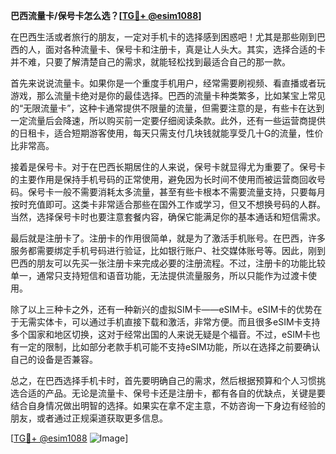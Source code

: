 **巴西流量卡/保号卡怎么选？[[TG💪+ @esim1088](https://t.me/s/esim1088)]**

在巴西生活或者旅行的朋友，一定对手机卡的选择感到困惑吧！尤其是那些刚到巴西的人，面对各种流量卡、保号卡和注册卡，真是让人头大。其实，选择合适的卡并不难，只要了解清楚自己的需求，就能轻松找到最适合自己的那一款。

首先来说说流量卡。如果你是一个重度手机用户，经常需要刷视频、看直播或者玩游戏，那么流量卡绝对是你的最佳选择。巴西的流量卡种类繁多，比如某宝上常见的“无限流量卡”，这种卡通常提供不限量的流量，但需要注意的是，有些卡在达到一定流量后会降速，所以购买前一定要仔细阅读条款。此外，还有一些运营商提供的日租卡，适合短期游客使用，每天只需支付几块钱就能享受几十G的流量，性价比非常高。

接着是保号卡。对于在巴西长期居住的人来说，保号卡就显得尤为重要了。保号卡的主要作用是保持手机号码的正常使用，避免因为长时间不使用而被运营商回收号码。保号卡一般不需要消耗太多流量，甚至有些卡根本不需要流量支持，只要每月按时充值即可。这类卡非常适合那些在国外工作或学习，但又不想换号码的人群。当然，选择保号卡时也要注意套餐内容，确保它能满足你的基本通话和短信需求。

最后就是注册卡了。注册卡的作用很简单，就是为了激活手机账号。在巴西，许多服务都需要绑定手机号码进行验证，比如银行账户、社交媒体账号等。因此，刚到巴西的朋友可以先买一张注册卡来完成必要的注册流程。不过，注册卡的功能比较单一，通常只支持短信和语音功能，无法提供流量服务，所以只能作为过渡卡使用。

除了以上三种卡之外，还有一种新兴的虚拟SIM卡——eSIM卡。eSIM卡的优势在于无需实体卡，可以通过手机直接下载和激活，非常方便。而且很多eSIM卡支持多个国家和地区切换，这对于经常出国的人来说无疑是个福音。不过，eSIM卡也有一定的限制，比如部分老款手机可能不支持eSIM功能，所以在选择之前要确认自己的设备是否兼容。

总之，在巴西选择手机卡时，首先要明确自己的需求，然后根据预算和个人习惯挑选合适的产品。无论是流量卡、保号卡还是注册卡，都有各自的优缺点，关键是要结合自身情况做出明智的选择。如果实在拿不定主意，不妨咨询一下身边有经验的朋友，或者通过正规渠道获取更多信息。

[[TG💪+ @esim1088](https://t.me/s/esim1088) ![Image](https://i.postimg.cc/4NQfJmqS/Snipaste-2025-05-13-00-14-12.png)]